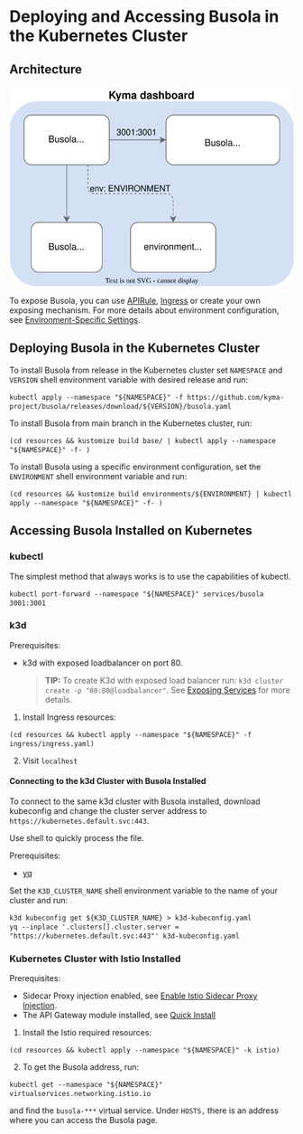 # Deploying and Accessing Busola in the Kubernetes Cluster

## Architecture

![Busola Kubernetes architecture](assets/busola_kubernetes_3.svg)

To expose Busola, you can use [APIRule](https://github.com/kyma-project/busola/tree/main/resources/istio), [Ingress](https://github.com/kyma-project/busola/tree/main/resources/ingress) or create your own exposing mechanism.
For more details about environment configuration, see [Environment-Specific Settings](configuration.md#environment-specific-settings).

## Deploying Busola in the Kubernetes Cluster

To install Busola from release in the Kubernetes cluster set `NAMESPACE` and `VERSION` shell environment variable with desired release and run:

```shell
kubectl apply --namespace "${NAMESPACE}" -f https://github.com/kyma-project/busola/releases/download/${VERSION}/busola.yaml
```

To install Busola from main branch in the Kubernetes cluster, run:

```shell
(cd resources && kustomize build base/ | kubectl apply --namespace "${NAMESPACE}" -f- )
```

To install Busola using a specific environment configuration, set the `ENVIRONMENT` shell environment variable and run:

```shell
(cd resources && kustomize build environments/${ENVIRONMENT} | kubectl apply --namespace "${NAMESPACE}" -f- )
```

## Accessing Busola Installed on Kubernetes

### kubectl

The simplest method that always works is to use the capabilities of kubectl.

```shell
kubectl port-forward --namespace "${NAMESPACE}" services/busola 3001:3001
```

### k3d

Prerequisites:

- k3d with exposed loadbalancer on port 80.
  > **TIP:** To create K3d with exposed load balancer run: `k3d cluster create -p "80:80@loadbalancer"`.
  > See [Exposing Services](https://k3d.io/v5.6.3/usage/exposing_services/) for more details.

1. Install Ingress resources:

```shell
(cd resources && kubectl apply --namespace "${NAMESPACE}" -f ingress/ingress.yaml)
```

2. Visit `localhost`

#### Connecting to the k3d Cluster with Busola Installed

To connect to the same k3d cluster with Busola installed, download kubeconfig and change the cluster server address to `https://kubernetes.default.svc:443`.

Use shell to quickly process the file.

Prerequisites:

- [yq](https://mikefarah.gitbook.io/yq)

Set the `K3D_CLUSTER_NAME` shell environment variable to the name of your cluster and run:

```shell
k3d kubeconfig get ${K3D_CLUSTER_NAME} > k3d-kubeconfig.yaml
yq --inplace '.clusters[].cluster.server = "https://kubernetes.default.svc:443"' k3d-kubeconfig.yaml
```

### Kubernetes Cluster with Istio Installed

Prerequisites:

- Sidecar Proxy injection enabled, see [Enable Istio Sidecar Proxy Injection](https://kyma-project.io/#/istio/user/tutorials/01-40-enable-sidecar-injection?id=enable-istio-sidecar-proxy-injection).
- The API Gateway module installed, see [Quick Install](https://kyma-project.io/#/02-get-started/01-quick-install)

1. Install the Istio required resources:

```shell
(cd resources && kubectl apply --namespace "${NAMESPACE}" -k istio)
```

2. To get the Busola address, run:

```shell
kubectl get --namespace "${NAMESPACE}" virtualservices.networking.istio.io
```

and find the `busola-***` virtual service. Under `HOSTS,` there is an address where you can access the Busola page.
